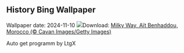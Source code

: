 ## History Bing Wallpaper
Wallpaper date: 2024-11-10
![](https://www.bing.com/th?id=OHR.MoroccoMilkyWay_EN-GB5541631027_UHD.jpg&w=1000)Download: [Milky Way, Aït Benhaddou, Morocco (© Cavan Images/Getty Images)](https://www.bing.com/th?id=OHR.MoroccoMilkyWay_EN-GB5541631027_UHD.jpg)

Auto get programm by LtgX
